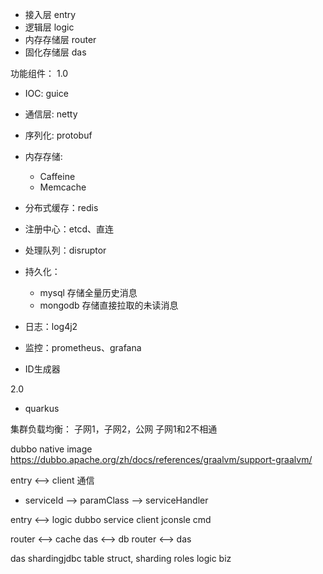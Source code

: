 - 接入层 entry
- 逻辑层 logic
- 内存存储层 router
- 固化存储层 das


功能组件：
1.0
- IOC: guice
- 通信层: netty
- 序列化: protobuf
- 内存存储: 
    - Caffeine
    - Memcache
- 分布式缓存：redis
- 注册中心：etcd、直连
- 处理队列：disruptor
- 持久化：
    - mysql 存储全量历史消息
    - mongodb 存储直接拉取的未读消息
- 日志：log4j2
- 监控：prometheus、grafana

- ID生成器

2.0
- quarkus


集群负载均衡：
子网1，子网2，公网
子网1和2不相通


dubbo native image
https://dubbo.apache.org/zh/docs/references/graalvm/support-graalvm/


entry <--> client 通信
- serviceId --> paramClass --> serviceHandler


entry <--> logic dubbo service
client jconsle cmd


router <--> cache
das <--> db
router <--> das


das shardingjdbc
table struct, sharding roles
logic biz
 